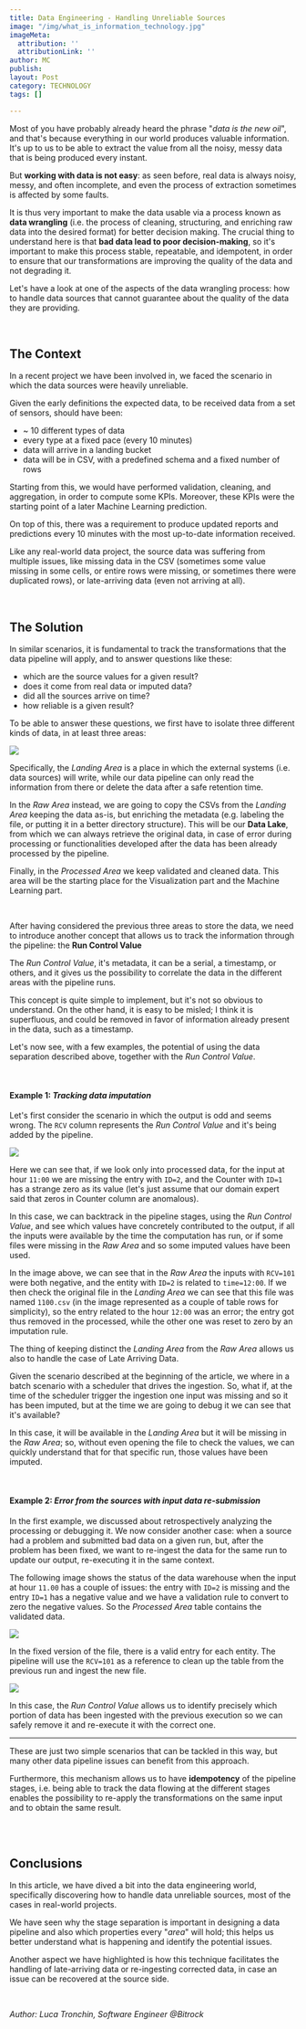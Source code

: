 ```yaml
---
title: Data Engineering - Handling Unreliable Sources
image: "/img/what_is_information_technology.jpg"
imageMeta:
  attribution: ''
  attributionLink: ''
author: MC
publish: 
layout: Post
category: TECHNOLOGY
tags: []

---
```

Most of you have probably already heard the phrase "_data is the new oil_", and that's because everything in our world produces valuable information. It's up to us to be able to extract the value from all the noisy, messy data that is being produced every instant.

But **working with data is not easy**: as seen before, real data is always noisy, messy, and often incomplete, and even the process of extraction sometimes is affected by some faults.

It is thus very important to make the data usable via a process known as **data wrangling** (i.e. the process of cleaning, structuring, and enriching raw data into the desired format) for better decision making. The crucial thing to understand here is that **bad data lead to poor decision-making**, so it's important to make this process stable, repeatable, and idempotent, in order to ensure that our transformations are improving the quality of the data and not degrading it.

Let's have a look at one of the aspects of the data wrangling process: how to handle data sources that cannot guarantee about the quality of the data they are providing.

<br />

## The Context

In a recent project we have been involved in, we faced the scenario in which the data sources were heavily unreliable.

Given the early definitions the expected data, to be received data from a set of sensors, should have been:

* \~ 10 different types of data
* every type at a fixed pace (every 10 minutes)
* data will arrive in a landing bucket
* data will be in CSV, with a predefined schema and a fixed number of rows

Starting from this, we would have performed validation, cleaning, and aggregation, in order to compute some KPIs.
Moreover, these KPIs were the starting point of a later Machine Learning prediction.

On top of this, there was a requirement to produce updated reports and predictions every 10 minutes with the most up-to-date information received.

Like any real-world data project, the source data was suffering from multiple issues, like missing data in the CSV (sometimes some value missing in some cells, or entire rows were missing, or sometimes there were duplicated rows), or late-arriving data (even not arriving at all).

<br />

## The Solution

In similar scenarios, it is fundamental to track the transformations that the data pipeline will apply, and to answer questions like these:

* which are the source values for a given result?
* does it come from real data or imputed data?
* did all the sources arrive on time?
* how reliable is a given result?

To be able to answer these questions, we first have to isolate three different kinds of data, in at least three areas:

![](/img/schermata-2020-10-13-alle-11-04-46.png)

Specifically, the _Landing Area_ is a place in which the external systems (i.e. data sources) will write, while our data pipeline can only read the information from there or delete the data after a safe retention time.

In the _Raw Area_ instead, we are going to copy the CSVs from the _Landing Area_ keeping the data as-is, but enriching the metadata (e.g. labeling the file, or putting it in a better directory structure). This will be our **Data Lake**, from which we can always retrieve the original data, in case of error during processing or functionalities developed after the data has been already processed by the pipeline.

Finally, in the _Processed Area_ we keep validated and cleaned data. This area will be the starting place for the Visualization part and the Machine Learning part.

<br />

After having considered the previous three areas to store the data, we need to introduce another concept that allows us to track the information through the pipeline: the **Run Control Value**

The _Run Control Value_, it's metadata, it can be a serial, a timestamp, or others, and it gives us the possibility to correlate the data in the different areas with the pipeline runs.

This concept is quite simple to implement, but it's not so obvious to understand. On the other hand, it is easy to be misled; I think it is superfluous, and could be removed in favor of information already present in the data, such as a timestamp.

Let's now see, with a few examples, the potential of using the data separation described above, together with the _Run Control Value_.

<br />

#### Example 1: _Tracking data imputation_

Let's first consider the scenario in which the output is odd and seems wrong.  The `RCV` column represents the _Run Control Value_ and it's being added by the pipeline.

![](/img/de_bs_example_1_img_1-d8fdbf56.png)

Here we can see that, if we look only into processed data, for the input at hour `11:00` we are missing the entry with `ID=2`, and the Counter with `ID=1` has a strange zero as its value (let's just assume that our domain expert said that zeros in Counter column are anomalous).

In this case, we can backtrack in the pipeline stages, using the _Run Control Value_, and see which values have concretely contributed to the output, if all the inputs were available by the time the computation has run, or if some files were missing in the _Raw Area_ and so some imputed values have been used.

In the image above, we can see that in the _Raw Area_ the inputs with `RCV=101` were both negative, and the entity with `ID=2` is related to `time=12:00`. If we then check the original file in the _Landing Area_ we can see that this file was named `1100.csv` (in the image represented as a couple of table rows for simplicity), so the entry related to the hour `12:00` was an error; the entry got thus removed in the processed, while the other one was reset to zero by an imputation rule.

The thing of keeping distinct the _Landing Area_ from the _Raw Area_ allows us also to handle the case of Late Arriving Data.

Given the scenario described at the beginning of the article, we where in a batch scenario with a scheduler that drives the ingestion. So, what if, at the time of the scheduler trigger the ingestion one input was missing and so it has been imputed, but at the time we are going to debug it we can see that it's available?

In this case, it will be available in the _Landing Area_ but it will be missing in the _Raw Area_; so, without even opening the file to check the values, we can quickly understand that for that specific run, those values have been imputed.

<br />

#### Example 2: _Error from the sources with input data re-submission_

In the first example, we discussed about retrospectively analyzing the processing or debugging it. We now consider another case: when a source had a problem and submitted bad data on a given run, but, after the problem has been fixed, we want to re-ingest the data for the same run to update our output, re-executing it in the same context.

The following image shows the status of the data warehouse when the input at hour `11.00` has a couple of issues: the entry with `ID=2` is missing and the entry `ID=1` has a negative value and we have a validation rule to convert to zero the negative values. So the _Processed Area_ table contains the validated data.

![](/img/de_bs_example_2_img_1-bb498020.png)

In the fixed version of the file, there is a valid entry for each entity. The pipeline will use the `RCV=101` as a reference to clean up the table from the previous run and ingest the new file.

![](/img/de_bs_example_2_img_2-9bdc205e.png)

In this case, the _Run Control Value_ allows us to identify precisely which portion of data has been ingested with the previous execution so we can safely remove it and re-execute it with the correct one.

***

These are just two simple scenarios that can be tackled in this way, but many other data pipeline issues can benefit from this approach.

Furthermore, this mechanism allows us to have **idempotency** of the pipeline stages, i.e. being able to track the data flowing at the different stages enables the possibility to re-apply the transformations on the same input and to obtain the same result.

<br />

<br />

## Conclusions

In this article, we have dived a bit into the data engineering world, specifically discovering how to handle data unreliable sources, most of the cases in real-world projects.

We have seen why the stage separation is important in designing a data pipeline and also which properties every "_area_" will hold; this helps us  better understand what is happening and identify the potential issues.

Another aspect we have highlighted is how this technique facilitates the handling of late-arriving data or re-ingesting corrected data, in case an issue can be recovered at the source side.

<br />

_Author: Luca Tronchin, Software Engineer @Bitrock_